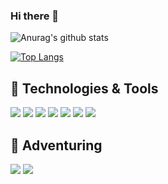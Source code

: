 ### Hi there 👋

<!--
**ferrorenan/ferrorenan** is a ✨ _special_ ✨ repository because its `README.md` (this file) appears on your GitHub profile.

Here are some ideas to get you started:

- 🔭 I’m currently working on ...
- 🌱 I’m currently learning ...
- 👯 I’m looking to collaborate on ...
- 🤔 I’m looking for help with ...
- 💬 Ask me about ...
- 📫 How to reach me: ...
- 😄 Pronouns: ...
- ⚡ Fun fact: ...
-->

![Anurag's github stats](https://github-readme-stats.vercel.app/api?username=ferrorenan&show_icons=true&theme=radical)


[![Top Langs](https://github-readme-stats.vercel.app/api/top-langs/?username=ferrorenan&layout=compact)](https://github.com/anuraghazra/github-readme-stats)

## 🔧 Technologies & Tools
![](https://img.shields.io/badge/Editor-WebStorm-informational?style=flat&logo=webstorm&logoColor=14b9ff&color=14b9ff)
![](https://img.shields.io/badge/Editor-Visual_Studio_Code-informational?style=flat&logo=visual-studio-code&logoColor=0088ff&color=0088ff)
![](https://img.shields.io/badge/Tools-GIT-informational?style=flat&logo=git&logoColor=e34f26&color=e34f26)
![](https://img.shields.io/badge/Code-SASS-informational?style=flat&logo=sass&logoColor=fb5bc5&color=fb5bc5)
![](https://img.shields.io/badge/Code-HTML5-informational?style=flat&logo=html5&logoColor=e34f26&color=e34f26)
![](https://img.shields.io/badge/Code-CSS3-informational?style=flat&logo=css3&logoColor=f43059&color=f43059)
![](https://img.shields.io/badge/Code-JavaScript-informational?style=flat&logo=JavaScript&logoColor=f7df1e&color=f7df1e)


## 🔧 Adventuring
![](https://img.shields.io/badge/Code-Angular-informational?style=flat&logo=angular&logoColor=fc0000&color=fc0000)
![](https://img.shields.io/badge/Code-React-informational?style=flat&logo=react&logoColor=61dafb&color=61dafb)

